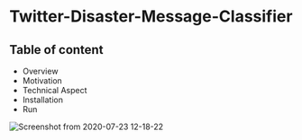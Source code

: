# Twitter-Disaster-Message-Classifier

## Table of content
   - Overview
   - Motivation
   - Technical Aspect
   - Installation
   - Run

![Screenshot from 2020-07-23 12-18-22](https://user-images.githubusercontent.com/46066018/88258887-cea5cd80-ccde-11ea-8a2f-bc9d7cbcee4f.png)

